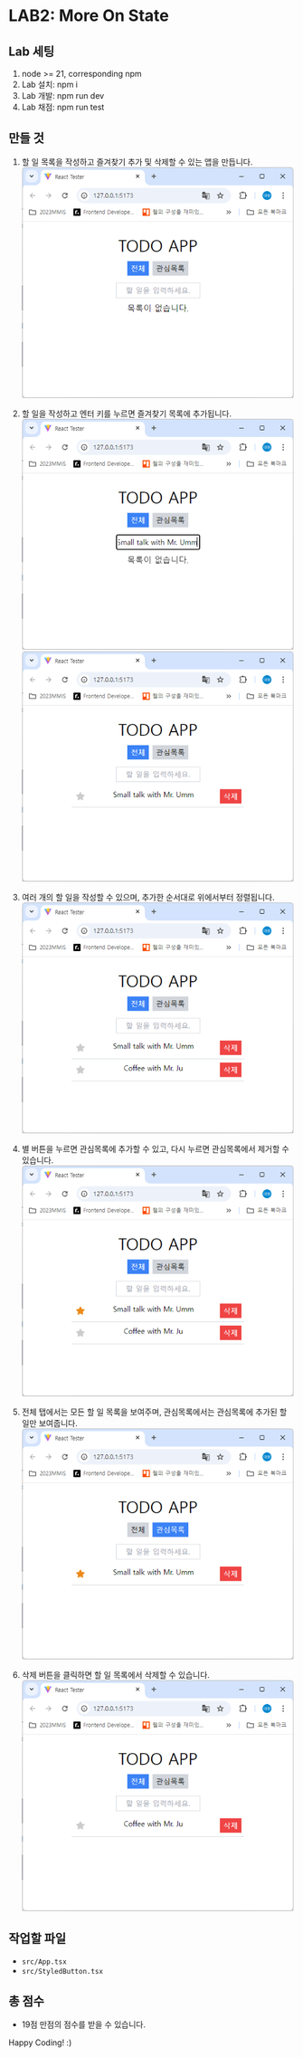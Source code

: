 # LAB2: More On State

## Lab 세팅

1. node >= 21, corresponding npm
2. Lab 설치: npm i
3. Lab 개발: npm run dev
4. Lab 채점: npm run test

## 만들 것

1. 할 일 목록을 작성하고 즐겨찾기 추가 및 삭제할 수 있는 앱을 만듭니다.
![todo 1](./images/1.png)

2. 할 일을 작성하고 엔터 키를 누르면 즐겨찾기 목록에 추가됩니다.
![todo 2](./images/2.png)
![todo 3](./images/3.png)

3. 여러 개의 할 일을 작성할 수 있으며, 추가한 순서대로 위에서부터 정렬됩니다.
![todo 4](./images/4.png)

4. 별 버튼을 누르면 관심목록에 추가할 수 있고, 다시 누르면 관심목록에서 제거할 수 있습니다.
![todo 5](./images/5.png)

5. 전체 탭에서는 모든 할 일 목록을 보여주며, 관심목록에서는 관심목록에 추가된 할 일만 보여줍니다.
![todo 6](./images/6.png)

6. 삭제 버튼을 클릭하면 할 일 목록에서 삭제할 수 있습니다.
![todo 7](./images/7.png)

## 작업할 파일

* `src/App.tsx`
* `src/StyledButton.tsx`

## 총 점수

* 19점 만점의 점수를 받을 수 있습니다.

Happy Coding! :)